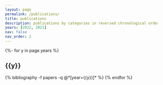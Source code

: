 ```yaml
---
layout: page
permalink: /publications/
title: publications
description: publications by categories in reversed chronological order. generated by jekyll-scholar.
years: [2022, 2021]
nav: false
nav_order: 2
---
```

<!-- _pages/publications.md -->
<div class="publications">

{%- for y in page.years %}
  <h2 class="year">{{y}}</h2>
  {% bibliography -f papers -q @*[year={{y}}]* %}
{% endfor %}

</div>
